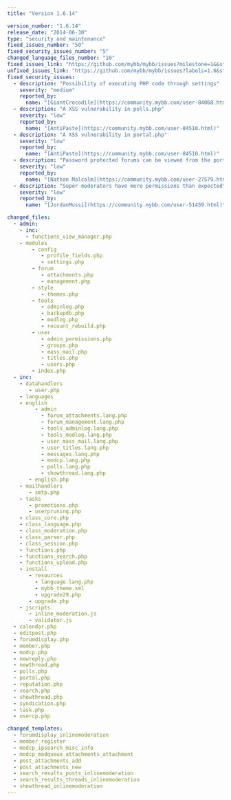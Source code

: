```yaml
---
title: "Version 1.6.14"

version_number: "1.6.14"
release_date: "2014-06-30"
type: "security and maintenance"
fixed_issues_number: "50"
fixed_security_issues_number: "5"
changed_language_files_number: "10"
fixed_issues_link: "https://github.com/mybb/mybb/issues?milestone=1&&state=closed"
unfixed_issues_link: "https://github.com/mybb/mybb/issues?labels=1.6&state=open"
fixed_security_issues:
  - description: "Possibility of executing PHP code through settings"
    severity: "medium"
    reported_by:
      name: "[GiantCrocodile](https://community.mybb.com/user-84068.html)"
  - description: "A XSS vulnerability in polls.php"
    severity: "low"
    reported_by:
      name: "[AntiPaste](https://community.mybb.com/user-84510.html)"
  - description: "A XSS vulnerability in portal.php"
    severity: "low"
    reported_by:
      name: "[AntiPaste](https://community.mybb.com/user-84510.html)"
  - description: "Password protected forums can be viewed from the portal"
    severity: "low"
    reported_by:
      name: "[Nathan Malcolm](https://community.mybb.com/user-27579.html)"
  - description: "Super moderators have more permissions than expected"
    severity: "low"
    reported_by:
      name: "[JordanMussi](https://community.mybb.com/user-51459.html)"

changed_files:
  - admin:
    - inc:
      - functions_view_manager.php
    - modules
        - config
           - profile_fields.php
           - settings.php
        - forum
           - attachments.php
           - management.php
        - style
           - themes.php
        - tools
           - adminlog.php
           - backupdb.php
           - modlog.php
           - recount_rebuild.php
        - user
           - admin_permissions.php
           - groups.php
           - mass_mail.php
           - titles.php
           - users.php
        - index.php
  - inc:
    - datahandlers
       - user.php
    - languages
    - english
         - admin
           - forum_attachments.lang.php
           - forum_management.lang.php
           - tools_adminlog.lang.php
           - tools_modlog.lang.php
           - user_mass_mail.lang.php
           - user_titles.lang.php
           - messages.lang.php
           - modcp.lang.php
           - polls.lang.php
           - showthread.lang.php
       - english.php
    - mailhandlers
       - smtp.php
    - tasks
       - promotions.php
       - userpruning.php
    - class_core.php
    - class_language.php
    - class_moderation.php
    - class_parser.php
    - class_session.php
    - functions.php
    - functions_search.php
    - functions_upload.php
    - install
       - resources
         - language.lang.php
         - mybb_theme.xml
         - upgrade29.php
       - upgrade.php
    - jscripts
       - inline_moderation.js
       - validator.js
  - calendar.php
  - editpost.php
  - forumdisplay.php
  - member.php
  - modcp.php
  - newreply.php
  - newthread.php
  - polls.php
  - portal.php
  - reputation.php
  - search.php
  - showthread.php
  - syndication.php
  - task.php
  - usercp.php

changed_templates:
  - forumdisplay_inlinemoderation
  - member_register
  - modcp_ipsearch_misc_info
  - modcp_modqueue_attachments_attachment
  - post_attachments_add
  - post_attachments_new
  - search_results_posts_inlinemoderation
  - search_results_threads_inlinemoderation
  - showthread_inlinemoderation
---
```

